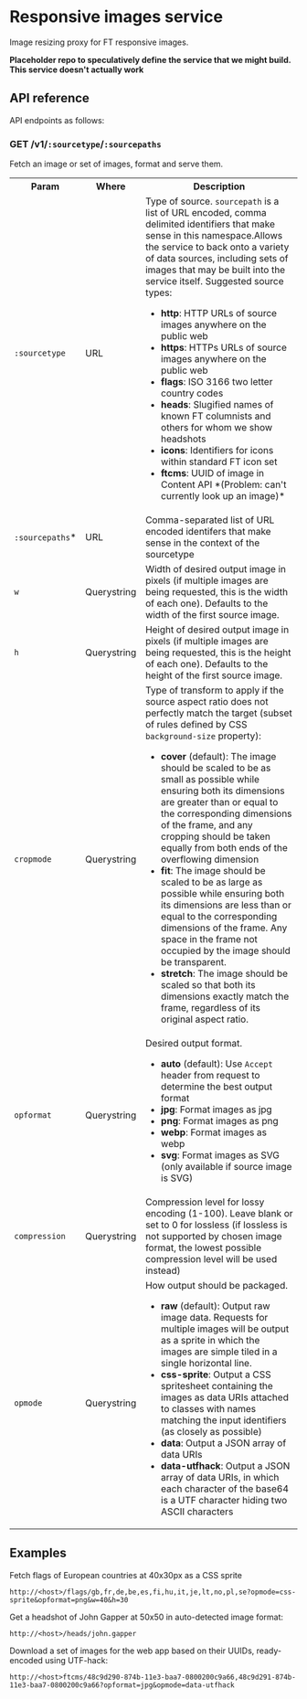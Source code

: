 # Responsive images service

Image resizing proxy for FT responsive images.

**Placeholder repo to speculatively define the service that we might build.  This service doesn't actually work**

## API reference

API endpoints as follows:

### GET /v1/`:sourcetype`/`:sourcepaths`

Fetch an image or set of images, format and serve them.

<table class='o-techdocs-table'>
  <tr>
    <th>Param</th><th>Where</th><th>Description</th>
  </tr><tr>
    <td><code>:sourcetype</code></td>
    <td>URL</td>
    <td>
	    Type of source.  <code>sourcepath</code> is a list of URL encoded, comma delimited identifiers that make sense in this namespace.Allows the service to back onto a variety of data sources, including sets of images that may be built into the service itself.  Suggested source types:
	    <ul>
	    	<li><strong>http</strong>: HTTP URLs of source images anywhere on the public web</li>
	    	<li><strong>https</strong>: HTTPs URLs of source images anywhere on the public web</li>
	    	<li><strong>flags</strong>: ISO 3166 two letter country codes</li>
	    	<li><strong>heads</strong>: Slugified names of known FT columnists and others for whom we show headshots</li>
	    	<li><strong>icons</strong>: Identifiers for icons within standard FT icon set</li>
	    	<li><strong>ftcms</strong>: UUID of image in Content API *(Problem: can't currently look up an image)*</li>
		</ul>
	</td>
  </tr><tr>
    <td><code>:sourcepaths</code>*</td>
    <td>URL</td>
    <td>Comma-separated list of URL encoded identifers that make sense in the context of the sourcetype</td>
  </tr><tr>
    <td><code>w</code></td>
    <td>Querystring</td>
    <td>Width of desired output image in pixels (if multiple images are being requested, this is the width of each one).  Defaults to the width of the first source image.</td>
  </tr><tr>
    <td><code>h</code></td>
    <td>Querystring</td>
    <td>Height of desired output image in pixels (if multiple images are being requested, this is the height of each one).  Defaults to the height of the first source image.</td>
  </tr><tr>
    <td><code>cropmode</code></td>
    <td>Querystring</td>
    <td>
    	Type of transform to apply if the source aspect ratio does not perfectly match the target (subset of rules defined by CSS <code>background-size</code> property):
    	<ul>
    		<li><strong>cover</strong> (default): The image should be scaled to be as small as possible while ensuring both its dimensions are greater than or equal to the corresponding dimensions of the frame, and any cropping should be taken equally from both ends of the overflowing dimension</li>
    		<li><strong>fit</strong>: The image should be scaled to be as large as possible while ensuring both its dimensions are less than or equal to the corresponding dimensions of the frame.  Any space in the frame not occupied by the image should be transparent.</li>
    		<li><strong>stretch</strong>: The image should be scaled so that both its dimensions exactly match the frame, regardless of its original aspect ratio.</li>
    	</ul>
    </td>
  </tr><tr>
    <td><code>opformat</code></td>
    <td>Querystring</td>
    <td>
    	Desired output format.
    	<ul>
    		<li><strong>auto</strong> (default): Use <code>Accept</code> header from request to determine the best output format</li>
    		<li><strong>jpg</strong>: Format images as jpg</li>
    		<li><strong>png</strong>: Format images as png</li>
    		<li><strong>webp</strong>: Format images as webp</li>
    		<li><strong>svg</strong>: Format images as SVG (only available if source image is SVG)</li>
    	</ul>
    </td>
  </tr><tr>
    <td><code>compression</code></td>
    <td>Querystring</td>
    <td>Compression level for lossy encoding  (1-100). Leave blank or set to 0 for lossless (if lossless is not supported by chosen image format, the lowest possible compression level will be used instead)</td>
  </tr><tr>
    <td><code>opmode</code></td>
    <td>Querystring</td>
    <td>
    	How output should be packaged.
    	<ul>
    		<li><strong>raw</strong> (default): Output raw image data.  Requests for multiple images will be output as a sprite in which the images are simple tiled in a single horizontal line.</li>
    		<li><strong>css-sprite</strong>: Output a CSS spritesheet containing the images as data URIs attached to classes with names matching the input identifiers (as closely as possible)</li>
    		<li><strong>data</strong>: Output a JSON array of data URIs</li>
    		<li><strong>data-utfhack</strong>: Output a JSON array of data URIs, in which each character of the base64 is a UTF character hiding two ASCII characters</li>
    	</ul>
    </td>
  </tr>
</table>

## Examples

Fetch flags of European countries at 40x30px as a CSS sprite

    http://<host>/flags/gb,fr,de,be,es,fi,hu,it,je,lt,no,pl,se?opmode=css-sprite&opformat=png&w=40&h=30

Get a headshot of John Gapper at 50x50 in auto-detected image format:

	http://<host>/heads/john.gapper

Download a set of images for the web app based on their UUIDs, ready-encoded using UTF-hack:

	http://<host>ftcms/48c9d290-874b-11e3-baa7-0800200c9a66,48c9d291-874b-11e3-baa7-0800200c9a66?opformat=jpg&opmode=data-utfhack
